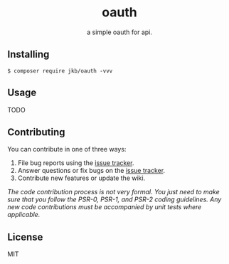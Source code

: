 <h1 align="center"> oauth </h1>

<p align="center"> a simple oauth for api.</p>


## Installing

```shell
$ composer require jkb/oauth -vvv
```

## Usage

TODO

## Contributing

You can contribute in one of three ways:

1. File bug reports using the [issue tracker](https://github.com/jkb/oauth/issues).
2. Answer questions or fix bugs on the [issue tracker](https://github.com/jkb/oauth/issues).
3. Contribute new features or update the wiki.

_The code contribution process is not very formal. You just need to make sure that you follow the PSR-0, PSR-1, and PSR-2 coding guidelines. Any new code contributions must be accompanied by unit tests where applicable._

## License

MIT